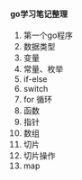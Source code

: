 #### go学习笔记整理
1. 第一个go程序
2. 数据类型
3. 变量
4. 常量、枚举
5. if-else
6. switch
7. for 循环
8. 函数
9. 指针
10. 数组
11. 切片
12. 切片操作
13. map
